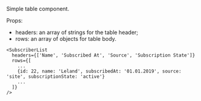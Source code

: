 Simple table component.

Props:
- headers: an array of strings for the table header;
- rows: an array of objects for table body.

```
<SubscriberList
  headers={['Name', 'Subscribed At', 'Source', 'Subscription State']}
  rows={[
    ...
    {id: 22, name: 'Leland', subscribedAt: '01.01.2019', source: 'site', subscriptionState: 'active'}
    ...
  ]}
/>
```
